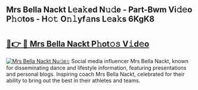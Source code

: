 ## Mrs Bella Nackt L𝚎a𝚔ed N𝚞𝚍e - Part-Bwm Vi𝚍𝚎o P𝚑𝚘tos - H𝚘𝚝 O𝚗𝚕yf𝚊ns L𝚎a𝚔s 6KgK8

# <h2><a href="http://kfay28.oniu.top/?m=Mrs+Bella+Nackt">🔗👉 🔴 Mrs Bella Nackt P𝚑ot𝚘𝚜 V𝚒d𝚎o</a></h2>

[![Mrs Bella Nackt Nu𝚍e𝚜](https://i.imgur.com/0qMVB7G.gif)](http://kfay28.oniu.top/?m=Mrs+Bella+Nackt)
Social media influencer Mrs Bella Nackt, known for disseminating dance and lifestyle information, featuring presentations and personal blogs. Inspiring coach Mrs Bella Nackt, celebrated for their ability to bring out the best in their athletes and teams.  
